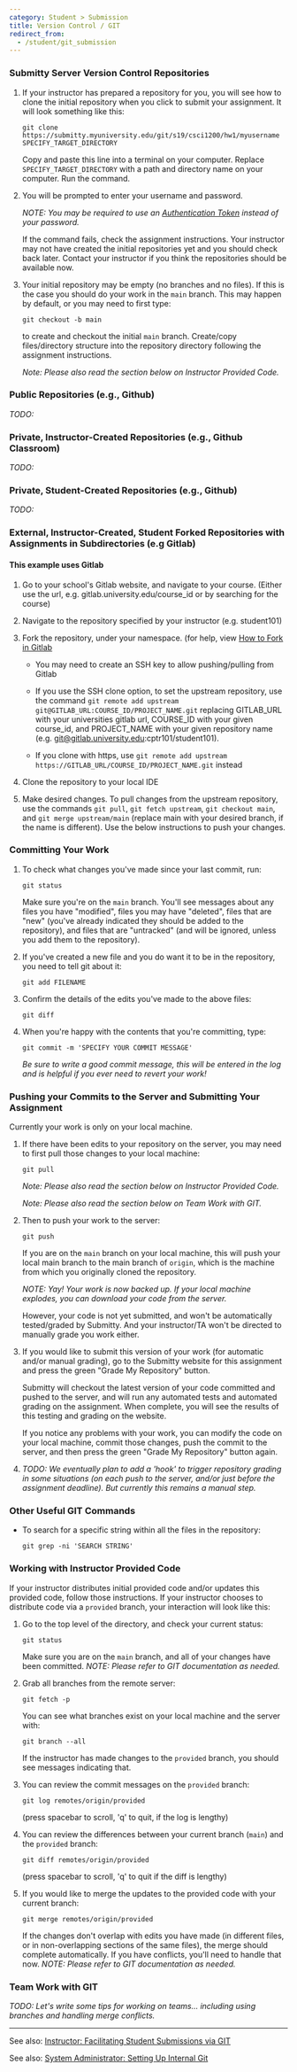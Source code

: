 ```yaml
---
category: Student > Submission
title: Version Control / GIT
redirect_from:
  - /student/git_submission
---
```



### Submitty Server Version Control Repositories

1. If your instructor has prepared a repository for you, you will see
   how to clone the initial repository when you click to submit your
   assignment.  It will look something like this:

   ```
   git clone https://submitty.myuniversity.edu/git/s19/csci1200/hw1/myusername SPECIFY_TARGET_DIRECTORY
   ```

   Copy and paste this line into a terminal on your computer.  Replace
   `SPECIFY_TARGET_DIRECTORY` with a path and directory name on your
   computer.  Run the command.


2. You will be prompted to enter your username and password.

   _NOTE: You may be required to use an [Authentication Token](/student/account/authentication_tokens)
   instead of your password._

   If the command fails, check the assignment instructions.  Your
   instructor may not have created the initial repositories yet and you
   should check back later.  Contact your instructor if you think the
   repositories should be available now.


3. Your initial repository may be empty (no branches and no files).
   If this is the case you should do your work in the `main` branch.
   This may happen by default, or you may need to first type:

   ```
   git checkout -b main
   ```

   to create and checkout the initial `main` branch.  Create/copy
   files/directory structure into the repository directory following
   the assignment instructions.

   _Note: Please also read the section below on Instructor Provided Code._


### Public Repositories (e.g., Github)

_TODO:_


### Private, Instructor-Created Repositories (e.g., Github Classroom)

_TODO:_


### Private, Student-Created Repositories (e.g., Github)

_TODO:_


### External, Instructor-Created, Student Forked Repositories with Assignments in Subdirectories (e.g Gitlab)
#### This example uses Gitlab

1. Go to your school's Gitlab website, and navigate to your course. (Either use the url, e.g. gitlab.university.edu/course_id or by searching for the course)

2. Navigate to the repository specified by your instructor (e.g. student101)

3. Fork the repository, under your namespace. (for help, view [How to Fork in Gitlab](https://docs.gitlab.com/ee/user/project/repository/forking_workflow.html)
   * You may need to create an SSH key to allow pushing/pulling from Gitlab 
   
   * If you use the SSH clone option, to set the upstream repository, use the command `git remote add upstream git@GITLAB_URL:COURSE_ID/PROJECT_NAME.git` replacing GITLAB_URL with your universities gitlab url, COURSE_ID with your given course_id, and PROJECT_NAME with your given repository name (e.g. git@gitlab.university.edu:cptr101/student101). 
   
   * If you clone with https, use `git remote add upstream https://GITLAB_URL/COURSE_ID/PROJECT_NAME.git` instead


4. Clone the repository to your local IDE

5. Make desired changes. To pull changes from the upstream repository, use the commands `git pull`, `git fetch upstream`, `git checkout main`, and `git merge upstream/main` (replace main with your desired branch, if the name is different). Use the below instructions to push your changes. 


### Committing Your Work

1. To check what changes you've made since your last commit, run:

   ```
   git status
   ```

   Make sure you're on the `main` branch.  You'll see messages about
   any files you have "modified", files you may have "deleted", files
   that are "new" (you've already indicated they should be added to
   the repository), and files that are "untracked" (and will be
   ignored, unless you add them to the repository).
   

2. If you've created a new file and you do want it to be in the
   repository, you need to tell git about it:

   ```
   git add FILENAME
   ```


3. Confirm the details of the edits you've made to the above files:

   ```
   git diff
   ```

4. When you're happy with the contents that you're committing, type: 

   ```
   git commit -m 'SPECIFY YOUR COMMIT MESSAGE'   
   ```

   _Be sure to write a good commit message, this will be entered in
   the log and is helpful if you ever need to revert your work!_



### Pushing your Commits to the Server and Submitting Your Assignment

Currently your work is only on your local machine.


1. If there have been edits to your repository on the server, you may
   need to first pull those changes to your local machine:

   ```
   git pull
   ```

   _Note: Please also read the section below on Instructor Provided Code._

   _Note: Please also read the section below on Team Work with GIT._


2. Then to push your work to the server:

   ```
   git push
   ```

   If you are on the `main` branch on your local machine, this will
   push your local main branch to the main branch of `origin`,
   which is the machine from which you originally cloned the
   repository.

   _NOTE: Yay! Your work is now backed up.  If your local machine
   explodes, you can download your code from the server._

   However, your code is not yet submitted, and won't be automatically
   tested/graded by Submitty.  And your instructor/TA won't be
   directed to manually grade you work either.
   

3. If you would like to submit this version of your work (for
   automatic and/or manual grading), go to the Submitty website for
   this assignment and press the green "Grade My Repository" button.

   Submitty will checkout the latest version of your code committed
   and pushed to the server, and will run any automated tests and
   automated grading on the assignment.  When complete, you will see
   the results of this testing and grading on the website.

   If you notice any problems with your work, you can modify the code
   on your local machine, commit those changes, push the commit to the
   server, and then press the green "Grade My Repository" button again.


4. _TODO: We eventually plan to add a 'hook' to trigger repository
   grading in some situations (on each push to the server, and/or just
   before the assignment deadline).  But currently this remains a
   manual step._


### Other Useful GIT Commands

* To search for a specific string within all the files in the repository:

   ```
   git grep -ni 'SEARCH STRING'
   ```


### Working with Instructor Provided Code

If your instructor distributes initial provided code and/or updates
this provided code, follow those instructions.  If your instructor
chooses to distribute code via a `provided` branch, your interaction
will look like this:


1. Go to the top level of the directory, and check your current status:

   ```
   git status
   ```

   Make sure you are on the `main` branch, and all of your changes
   have been committed.  _NOTE: Please refer to GIT documentation as
   needed._


2. Grab all branches from the remote server:

   ```
   git fetch -p
   ```

   You can see what branches exist on your local machine and the server with:

   ```
   git branch --all
   ```

   If the instructor has made changes to the `provided` branch, you
   should see messages indicating that.


3. You can review the commit messages on the `provided` branch:

   ```
   git log remotes/origin/provided
   ```

   (press spacebar to scroll, 'q' to quit, if the log is lengthy)


4. You can review the differences between your current branch
   (`main`) and the `provided` branch:

   ```
   git diff remotes/origin/provided
   ```

   (press spacebar to scroll, 'q' to quit if the diff is lengthy)


5. If you would like to merge the updates to the provided code with
   your current branch:

   ```
   git merge remotes/origin/provided
   ```

   If the changes don't overlap with edits you have made (in different
   files, or in non-overlapping sections of the same files), the merge
   should complete automatically.  If you have conflicts, you'll need
   to handle that now.    _NOTE: Please refer to GIT documentation as
   needed._


### Team Work with GIT

_TODO: Let's write some tips for working on teams... including using
branches and handling merge conflicts._


---


See also:  [Instructor: Facilitating Student Submissions via GIT](/instructor/managing_git)

See also:  [System Administrator: Setting Up Internal Git](/sysadmin/git)
